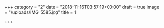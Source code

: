 +++
category = "2"
date = "2018-11-16T03:57:19+00:00"
draft = true
image = "/uploads/IMG_5585.jpg"
title = 1

+++
